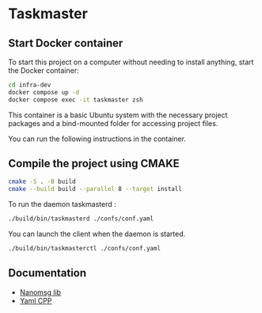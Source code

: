 # Taskmaster

## Start Docker container

To start this project on a computer without needing to install anything, start the Docker container:

```sh
cd infra-dev
docker compose up -d
docker compose exec -it taskmaster zsh
```

This container is a basic Ubuntu system with the necessary project packages and a bind-mounted folder for accessing project files.

You can run the following instructions in the container.

## Compile the project using CMAKE

```sh
cmake -S . -B build
cmake --build build --parallel 8 --target install
```

To run the daemon taskmasterd :

```sh
./build/bin/taskmasterd ./confs/conf.yaml
```

You can launch the client when the daemon is started.

```sh
./build/bin/taskmasterctl ./confs/conf.yaml
```

## Documentation

- [Nanomsg lib](https://nanomsg.org/index.html)
- [Yaml CPP](https://github.com/jbeder/yaml-cpp/wiki/How-To-Parse-A-Document-(Old-API))
